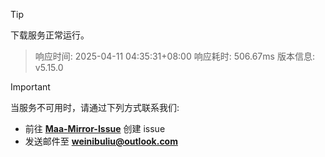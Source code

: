 > [!TIP]
下载服务正常运行。


> 响应时间: 2025-04-11 04:35:31+08:00
> 响应耗时: 506.67ms
> 版本信息: v5.15.0

> [!IMPORTANT]
> 当服务不可用时，请通过下列方式联系我们: 
> - 前往 **[Maa-Mirror-Issue](https://github.com/MaaMirror/Maa-Mirror-Issue/issues)** 创建 issue
> - 发送邮件至 **<a href="mailto:weinibuliu@outlook.com">weinibuliu@outlook.com</a>**